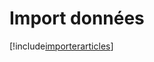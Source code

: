 # Import données

[!include[importerarticles](importdonnees.importerarticles.autogen.md)]

















































